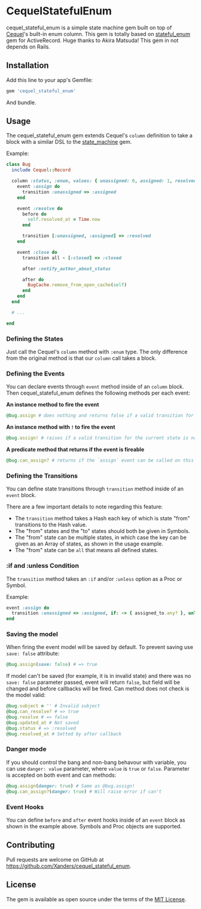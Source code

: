 # CequelStatefulEnum

cequel_stateful_enum is a simple state machine gem built on top of [Cequel](https://github.com/cequel/cequel)'s built-in enum column.
This gem is totally based on [stateful_enum](https://github.com/amatsuda/stateful_enum) gem for ActiveRecord. Huge thanks to Akira Matsuda!
This gem in not depends on Rails.


## Installation

Add this line to your app's Gemfile:

```ruby
gem 'cequel_stateful_enum'
```

And bundle.


## Usage

The cequel_stateful_enum gem extends Cequel's `column` definition to take a block with a similar DSL to the [state_machine](https://github.com/pluginaweek/state_machine) gem.

Example:
```ruby
class Bug
  include Cequel::Record

  column :status, :enum, values: { unassigned: 0, assigned: 1, resolved: 2, closed: 3 } do
    event :assign do
      transition :unassigned => :assigned
    end

    event :resolve do
      before do
        self.resolved_at = Time.now
      end

      transition [:unassigned, :assigned] => :resolved
    end

    event :close do
      transition all - [:closed] => :closed

      after :notify_author_about_status

      after do
        BugCache.remove_from_open_cache(self)
      end
    end
  end

  # ...

end
```

### Defining the States

Just call the Cequel's `column` method with `:enum` type. The only difference from the original method is that our `column` call takes a block.

### Defining the Events

You can declare events through `event` method inside of an `column` block. Then cequel_stateful_enum defines the following methods per each event:

**An instance method to fire the event**

```ruby
@bug.assign # does nothing and returns false if a valid transition for the current state is not defined
```

**An instance method with `!` to fire the event**
```ruby
@bug.assign! # raises if a valid transition for the current state is not defined
```

**A predicate method that returns if the event is fireable**
```ruby
@bug.can_assign? # returns if the `assign` event can be called on this bug or not and all `if` and `unless` conditions are met
```

### Defining the Transitions

You can define state transitions through `transition` method inside of an `event` block.

There are a few important details to note regarding this feature:

* The `transition` method takes a Hash each key of which is state "from" transitions to the Hash value.
* The "from" states and the "to" states should both be given in Symbols.
* The "from" state can be multiple states, in which case the key can be given as an Array of states, as shown in the usage example.
* The "from" state can be `all` that means all defined states.

### :if and :unless Condition

The `transition` method takes an `:if` and/or `:unless` option as a Proc or Symbol.

Example:
```ruby
event :assign do
  transition :unassigned => :assigned, if: -> { assigned_to.any? }, unless: :blocked?
end
```

### Saving the model

When firing the event model will be saved by default. To prevent saving use `save: false` attribute:
```ruby
@bug.assign(save: false) # => true
```
If model can't be saved (for example, it is in invalid state) and there was no `save: false` parameter passed, event will return `false`, but field will be changed and before callbacks will be fired. Can method does not check is the model valid:
```ruby
@bug.subject = '' # Invalid subject
@bug.can_resolve? # => true
@bug.resolve # => false
@bug.updated_at # Not saved
@bug.status # => :resolved
@bug.resolved_at # Setted by after callback
```

### Danger mode

If you should control the bang and non-bang behavour with variable, you can use `danger: value` parameter, where `value` is `true` or `false`. Parameter is accepted on both event and can methods:
```ruby
@bug.assign(danger: true) # Same as @bug.assign!
@bug.can_assign?(danger: true) # Will raise error if can't
```

### Event Hooks

You can define `before` and `after` event hooks inside of an `event` block as shown in the example above. Symbols and Proc objects are supported.


## Contributing

Pull requests are welcome on GitHub at https://github.com/Xanders/cequel_stateful_enum.


## License

The gem is available as open source under the terms of the [MIT License](http://opensource.org/licenses/MIT).
